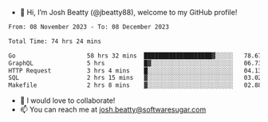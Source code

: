 - 👋 Hi, I’m Josh Beatty (@jbeatty88), welcome to my GitHub profile!

<!--START_SECTION:waka-->

```txt
From: 08 November 2023 - To: 08 December 2023

Total Time: 74 hrs 24 mins

Go                    58 hrs 32 mins  ███████████████████▓░░░░░   78.67 %
GraphQL               5 hrs           █▓░░░░░░░░░░░░░░░░░░░░░░░   06.73 %
HTTP Request          3 hrs 4 mins    █░░░░░░░░░░░░░░░░░░░░░░░░   04.13 %
SQL                   2 hrs 15 mins   ▓░░░░░░░░░░░░░░░░░░░░░░░░   03.02 %
Makefile              2 hrs 8 mins    ▓░░░░░░░░░░░░░░░░░░░░░░░░   02.88 %
```

<!--END_SECTION:waka-->

- 💞️ I would love to collaborate!
- 📫 You can reach me at josh.beatty@softwaresugar.com

<!---
jbeatty88/jbeatty88 is a ✨ special ✨ repository because its `README.md` (this file) appears on your GitHub profile.
You can click the Preview link to take a look at your changes.
--->
